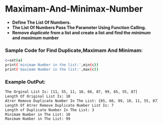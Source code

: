 # Maximam-And-Minimax-Number
- **Define The List Of Numbers.**
- **The List Of Numbers Pass The Parameter Using Function Calling.**
- **Remove *duplicate* from a list and create a list and find the *minimum* and *maximum* number**
### Sample Code for Find Duplicate,Maximam And Minimam:
```sh
c=set(a)
print('minimam Number in the list:',min(c))
print('maximam Number in the list:',max(c))
```
### Example OutPut:
```sh
The Orginal List Is: [11, 55, 11, 10, 66, 87, 99, 65, 55, 87]
Length Of Original List Is: 10
Atrer Remove Duplicate Number In The List: {65, 66, 99, 10, 11, 55, 87}
Length Of Atrer Remove Duplicate Number List Is: 7
Length of Duplicate Number In The List: 3
Minimam Number in The List: 10
Maximam Number in The List: 99
```
